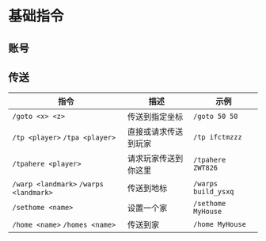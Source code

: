 # 基础指令

## 账号

## 传送

指令 | 描述 | 示例
--- | --- | ---
`/goto <x> <z>` | 传送到指定坐标 | `/goto 50 50`
`/tp <player>` `/tpa <player>` | 直接或请求传送到玩家 | `/tp ifctmzzz`
`/tpahere <player>` | 请求玩家传送到你这里 | `/tpahere ZWT826`
`/warp <landmark>` `/warps <landmark>` | 传送到地标 | `/warps build_ysxq`
`/sethome <name>` | 设置一个家 | `/sethome MyHouse`
`/home <name>` `/homes <name>` | 传送到家 | `/home MyHouse`

